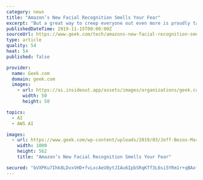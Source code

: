 ```yaml
---
category: news
title: "Amazon’s New Facial Recognition Smells Your Fear"
excerpt: "But a great way to creep everyone out even more is proudly talk about your new fear detection tech. Amazon Rekognition is the company’s controversial face detection and analysis technology. The name alone sounds like it comes from a Paul Verhoeven movie."
publishedDateTime: 2019-11-15T00:00:00Z
sourceUrl: https://www.geek.com/tech/amazons-new-facial-recognition-smells-your-fear-1800027/
type: article
quality: 54
heat: 54
published: false

provider:
  name: Geek.com
  domain: geek.com
  images:
    - url: https://ai.insideout.app/assets/images/organizations/geek.com-50x50.jpg
      width: 50
      height: 50

topics:
  - AI
  - AWS AI

images:
  - url: https://www.geek.com/wp-content/uploads/2019/03/Jeff-Bezos-Mars-Conference.jpg
    width: 1000
    height: 562
    title: "Amazon’s New Facial Recognition Smells Your Fear"

secured: "bVXPKu7Ihk8LDvxVHD+fvLxcAeU0ytJIAu6IpbSRqKTf3L6si5YRm1r+qBAxfNvRJcmxrtXvlXLiBBe9arqIFD96iQxHqz8kZ7vmImnQI8S/zSKhE96xyPZEVHtHrklgBE92QrCzKkJA+DTSqRk1JhBRXx0SOkT13Q3RdnGbC00duZu15DR6nRrKHmW9n2RXGxMa1hbxxrhMxBDhyYkuwU9Fi2vh3d1oVeJSbUequsx2yPlcZon8NMrfGTaD9wyzppMPq1sWYPmByZoD1e+s7A==;GFn3t73IdRfkQ+CcdEVNbg=="
---
```



